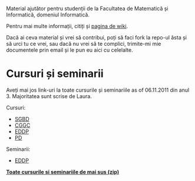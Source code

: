 Material ajutător pentru studenții de la Facultatea de Matematică și Informatică, domeniul Informatică.

Pentru mai multe informații, citiți și [pagina de wiki](https://github.com/aliasbind/Sesiune/wiki).

Dacă ai ceva material și vrei să contribui, poți să faci fork la repo-ul ăsta și să urci tu ce vrei, sau dacă nu vrei să te complici, trimite-mi mie documentele prin email și le pun eu aici cu celelalte.

# Cursuri și seminarii

Aveți mai jos link-uri la toate cursurile și seminariile as of
06.11.2011 din anul 3. Majoritatea sunt scrise de Laura.

Cursuri:
 * [SGBD](https://github.com/aliasbind/Sesiune/blob/master/SGBD/Cursuri/sgbd-full.pdf?raw=true)
 * [CGGC](https://github.com/aliasbind/Sesiune/blob/master/CGGC/Cursuri/cggc-full.pdf?raw=true)
 * [EDDP](https://github.com/aliasbind/Sesiune/blob/master/EDDP/Cursuri/eddp-curs-full.pdf?raw=true)
 * [PD](https://github.com/aliasbind/Sesiune/blob/master/PD/Cursuri/pd-full.pdf?raw=true)

Seminarii:
 * [EDDP](https://github.com/aliasbind/Sesiune/blob/master/EDDP/Seminarii/eddp-seminar-full.pdf)

**[Toate cursurile si seminariile de mai sus
(zip)](https://github.com/aliasbind/Sesiune/blob/master/an3.zip?raw=true)**
